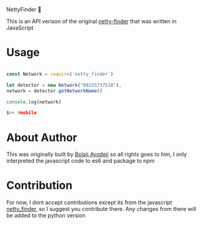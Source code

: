  NettyFinder :rocket:

This is an API verison of the original [netty-finder](https://github.com/BolajiAyodeji/netty-finder) that was written in JavaScript


# Usage

```js

const Network = require('netty_finder')

let detector = new Network("08155737518"),
network = detector.getNetworkName()

console.log(network)

$>> 9mobile

```

# About Author

This was originally built by [Bolaji Ayodeji](https://github.com/BolajiAyodeji) so all rights goes to him, I only interpreted the javascript code to es6 and package to npm

# Contribution
 
For now, I dont accept contributions except its from the javascript [netty_finder](https://github.com/BolajiAyodeji/netty-finder), so I suggest you contribute there. Any changes from there will be added to the python version
